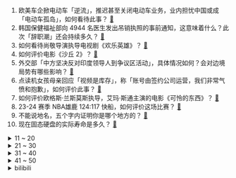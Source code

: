 1. 欧美车企掀电动车「逆流」，推迟甚至关闭电动车业务，业内担忧中国或成「电动车孤岛」，如何看待此事？ [:link:](https://www.zhihu.com/question/648029182)
2. 韩国保健福祉部向 4944 名医生发出吊销执照的事前通知，这意味着什么？此次「辞职潮」还会持续多久？ [:link:](https://www.zhihu.com/question/648011242)
3. 如何看待尚敬导演执导电视剧《欢乐英雄》？ [:link:](https://www.zhihu.com/question/273772834)
4. 如何评价电影《沙丘 2》？ [:link:](https://www.zhihu.com/question/648099224)
5. 外交部「中方坚决反对印度领导人到争议区活动」，具体情况如何？会对边境局势有哪些影响？ [:link:](https://www.zhihu.com/question/648111794)
6. 点读机女孩母亲回应「视频是库存」，称「账号由签约公司运营，我们非常气愤和抱歉」，如何评价此事？ [:link:](https://www.zhihu.com/question/648079504)
7. 如何评价欧格斯·兰斯莫斯执导，艾玛·斯通主演的电影《可怜的东西》？ [:link:](https://www.zhihu.com/question/644766464)
8. 23-24 赛季 NBA雄鹿 124:117 快船，如何评价这场比赛？ [:link:](https://www.zhihu.com/question/647967106)
9. 不能说地名，五个字内证明你是哪个地方的？ [:link:](https://www.zhihu.com/question/647770934)
10. 现在固态硬盘的实际寿命是多久？ [:link:](https://www.zhihu.com/question/325543765)
<details>
<summary>11 ~ 20</summary>

11. 减脂期间早饭应该如何搭配，才能既营养又能扛过一上午的工作不会饿？ [:link:](https://www.zhihu.com/question/645242623)
12. 如果你的工资变成3w一个月，你还会讨厌你的工作吗？ [:link:](https://www.zhihu.com/question/645689714)
13. 空军副司令表示「轰-20将很快正式公布」，哪些信息值得关注？ [:link:](https://www.zhihu.com/question/648056180)
14. 为什么猫只舔毛就能让毛发不油，而人类一定要用洗发水才能洗干净? [:link:](https://www.zhihu.com/question/639277312)
15. 普通人不要盲目挑战麦当娜 16 连蹲，连续深蹲的安全隐患有哪些？该如何避免？ [:link:](https://www.zhihu.com/question/646724300)
16. 赫梯人早就发明了冶铁术，为什么罗马军团还大量使用青铜短剑？ [:link:](https://www.zhihu.com/question/565373257)
17. 自信的人，靠的是「硬件」还是「软件」？ [:link:](https://www.zhihu.com/question/647157287)
18. 2024 LPL 春季赛FPX 2:0 JDG，如何评价这场比赛？ [:link:](https://www.zhihu.com/question/648074311)
19. 怎么理解「只接纳自己，不改变自己」？ [:link:](https://www.zhihu.com/question/648016215)
20. 为什么有些人心智成熟的比较晚呢？ [:link:](https://www.zhihu.com/question/283077831)
</details>
<details>
<summary>21 ~ 30</summary>

21. 你曾经离职最主要的原因是什么？ [:link:](https://www.zhihu.com/question/647841718)
22. 如何评价华硕新品灵耀13 2024，有哪些值得关注的地方？ [:link:](https://www.zhihu.com/question/647007455)
23. 你听说过哪些好听的地名（包括道路、河流、湖泊、山川等等）? [:link:](https://www.zhihu.com/question/442432992)
24. 应届毕业生应该选择国企吗？为什么？ [:link:](https://www.zhihu.com/question/573410997)
25. 有哪些「智能家居」好物，可以帮打工人实现「去家务化」？ [:link:](https://www.zhihu.com/question/646518591)
26. 抑郁症，网瘾这种东西是不是人类的bug？是不是在现代社会不适合环境的劣等性状? [:link:](https://www.zhihu.com/question/647871676)
27. 在绿柳山庄地牢里，张无忌为什么要脱赵敏袜子？ [:link:](https://www.zhihu.com/question/647236714)
28. 有哪些书籍你看了感觉天灵盖打开了？ [:link:](https://www.zhihu.com/question/489639992)
29. 为什么不能讨好他人？ [:link:](https://www.zhihu.com/question/641294492)
30. 韩国政府将调派军医来弥补医疗空缺，并向离岗医师继续发送吊销执照预告通知，如何看待此事？会带来哪些影响？ [:link:](https://www.zhihu.com/question/648030821)
</details>
<details>
<summary>31 ~ 40</summary>

31. 挣钱的本质是什么? [:link:](https://www.zhihu.com/question/577178625)
32. 曹雪芹写薛宝琴是不是为了证明宝玉专一啊？ [:link:](https://www.zhihu.com/question/647874815)
33. 如何评价大明王朝中的赵贞吉？ [:link:](https://www.zhihu.com/question/278089271)
34. 如何直观的感受葛立恒数？ [:link:](https://www.zhihu.com/question/293079013)
35. 3 月 11 日 ，比特币报价突破 71000 美元，创历史新高，哪些信息值得关注？ [:link:](https://www.zhihu.com/question/648052514)
36. 河南有什么鲜为人知却比较牛的东西？ [:link:](https://www.zhihu.com/question/366691138)
37. 「吃不愁、穿不愁，还得有闲钱去旅游」，网友称「文旅部部长说出了我的心愿」，文旅对你来说有多重要？ [:link:](https://www.zhihu.com/question/648057400)
38. 新车 MEGA 被恶意 P 图，李想朋友圈发声「存在有组织的违法犯罪行为」，哪些信息值得关注？ [:link:](https://www.zhihu.com/question/648014867)
39. 上了大学之后，会想念高中的生活吗？ [:link:](https://www.zhihu.com/question/639046384)
40. 报道称「英国凯特王妃术后首张官方照片疑非真图，其健康状况引外界猜测」，如何看待此事？ [:link:](https://www.zhihu.com/question/648057469)
</details>
<details>
<summary>41 ~ 50</summary>

41. 《奥本海默》获第 96 届奥斯卡最佳影片，知友推荐度86%，如何评价这部影片？ [:link:](https://www.zhihu.com/question/648006965)
42. 十四届全国人大二次会议 11日闭幕，意味着今年全国两会正式画上句号，两会闭幕后，代表委员还有哪些工作？ [:link:](https://www.zhihu.com/question/648055877)
43. 国家体育总局局长指出「坚决惩治体育领域腐败，坚决打击体育领域假赌黑」，如何解读？释放了哪些信号？ [:link:](https://www.zhihu.com/question/648070161)
44. 一波音客机据称因「技术问题」在空中发生急降，数十人受伤，哪些信息值得关注？ [:link:](https://www.zhihu.com/question/648042357)
45. 复旦大学对校外人士开放食堂，午饭在 12 点半后可用餐，另收取 50% 搭伙费， 如何看待这一举措？ [:link:](https://www.zhihu.com/question/648044664)
46. 文旅部部长回应大型演出一票难求甚至黄牛倒票现象，「采取硬性措施限制黄牛倒票的空间」，哪些信息值得关注？ [:link:](https://www.zhihu.com/question/648057909)
47. 安徽发生一起瓦斯爆燃事故，已致 7 人死亡 2 人失联，当前具体情况如何？ [:link:](https://www.zhihu.com/question/648115232)
48. 金融监管总局局长李云泽介绍，存量首套房贷利率下降后每年买房者节约 1700 亿，哪些信息值得关注？ [:link:](https://www.zhihu.com/question/648064377)
49. 全国人大代表刘国永「建议增设操纵体育比赛罪立法条款」，这一建议对维系体育赛事公平具有哪些影响？ [:link:](https://www.zhihu.com/question/648012170)
50. 除了打回去，小朋友之间的摩擦还可以怎样解决？ [:link:](https://www.zhihu.com/question/643197939)
</details><details>
<summary>bilibili</summary>

</details>